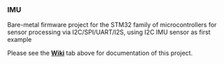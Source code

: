 ### IMU
Bare-metal firmware project for the STM32 family of microcontrollers for sensor processing via I2C/SPI/UART/I2S, using I2C IMU sensor as first example

Please see the [**Wiki**](https://github.com/freeflyclone/IMU/wiki) tab above for documentation of this project.

